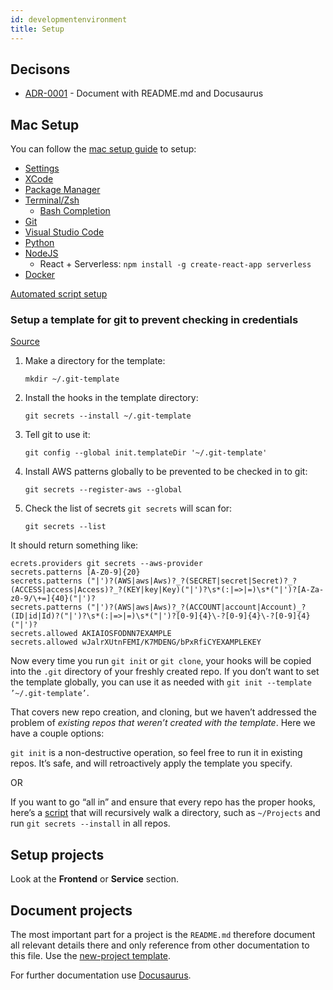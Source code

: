 ```yaml
---
id: developmentenvironment
title: Setup
---
```


## Decisons

<!-- adrlog -->

- [ADR-0001](adr/0001-document-with-readme-md-and-docusaurus) - Document with README.md and Docusaurus

<!-- adrlogstop -->


## Mac Setup 

You can follow the [mac setup guide](http://sourabhbajaj.com/mac-setup/) to setup:
- [Settings](http://sourabhbajaj.com/mac-setup/SystemPreferences/)
- [XCode](http://sourabhbajaj.com/mac-setup/Xcode/)
- [Package Manager](http://sourabhbajaj.com/mac-setup/Homebrew/)
- [Terminal/Zsh](http://sourabhbajaj.com/mac-setup/iTerm/zsh.html)
  - [Bash Completion](http://sourabhbajaj.com/mac-setup/BashCompletion/)
- [Git](http://sourabhbajaj.com/mac-setup/Git/)
- [Visual Studio Code](tbd)
- [Python](http://sourabhbajaj.com/mac-setup/Python/)
- [NodeJS](http://sourabhbajaj.com/mac-setup/Node.js/)
  - React + Serverless: `npm install -g create-react-app serverless`
- [Docker](http://sourabhbajaj.com/mac-setup/Docker/)

[Automated script setup](#)

### Setup a template for git to prevent checking in credentials

[Source](https://seesparkbox.com/foundry/git_secrets)

1. Make a directory for the template: 

   ```text
   mkdir ~/.git-template
   ```

2. Install the hooks in the template directory: 

   ```text
   git secrets --install ~/.git-template
   ```

3. Tell git to use it:

   ```text
   git config --global init.templateDir '~/.git-template'
   ```

4. Install AWS patterns globally to be prevented to be checked in to git:

   ```text
   git secrets --register-aws --global
   ```

5. Check the list of secrets `git secrets` will scan for:

   ```text
   git secrets --list
   ```

It should return something like:

```text
ecrets.providers git secrets --aws-provider
secrets.patterns [A-Z0-9]{20}
secrets.patterns ("|')?(AWS|aws|Aws)?_?(SECRET|secret|Secret)?_?(ACCESS|access|Access)?_?(KEY|key|Key)("|')?\s*(:|=>|=)\s*("|')?[A-Za-z0-9/\+=]{40}("|')?
secrets.patterns ("|')?(AWS|aws|Aws)?_?(ACCOUNT|account|Account)_?(ID|id|Id)?("|')?\s*(:|=>|=)\s*("|')?[0-9]{4}\-?[0-9]{4}\-?[0-9]{4}("|')?
secrets.allowed AKIAIOSFODNN7EXAMPLE
secrets.allowed wJalrXUtnFEMI/K7MDENG/bPxRfiCYEXAMPLEKEY
```

Now every time you run `git init` or `git clone`, your hooks will be copied into the `.git` directory of your freshly created repo. If you don’t want to set the template globally, you can use it as needed with `git init --template ’~/.git-template’`.

That covers new repo creation, and cloning, but we haven’t addressed the problem of _existing repos that weren’t created with the template_. Here we have a couple options:

`git init` is a non-destructive operation, so feel free to run it in existing repos. It’s safe, and will retroactively apply the template you specify. 

OR

If you want to go “all in” and ensure that every repo has the proper hooks, here’s a [script](https://gist.github.com/iAmNathanJ/0ae03dcb08ba222d36346b138e83bfdf) that will recursively walk a directory, such as `~/Projects` and run `git secrets --install` in all repos.

## Setup projects

Look at the **Frontend** or **Service** section. 

## Document projects

The most important part for a project is the `README.md` therefore document all relevant details there and only reference from other documentation to this file. Use the [new-project template](https://github.com/denseidel/new-project). 

For further documentation use [Docusaurus](https://docusaurus.io/docs/en/installation).